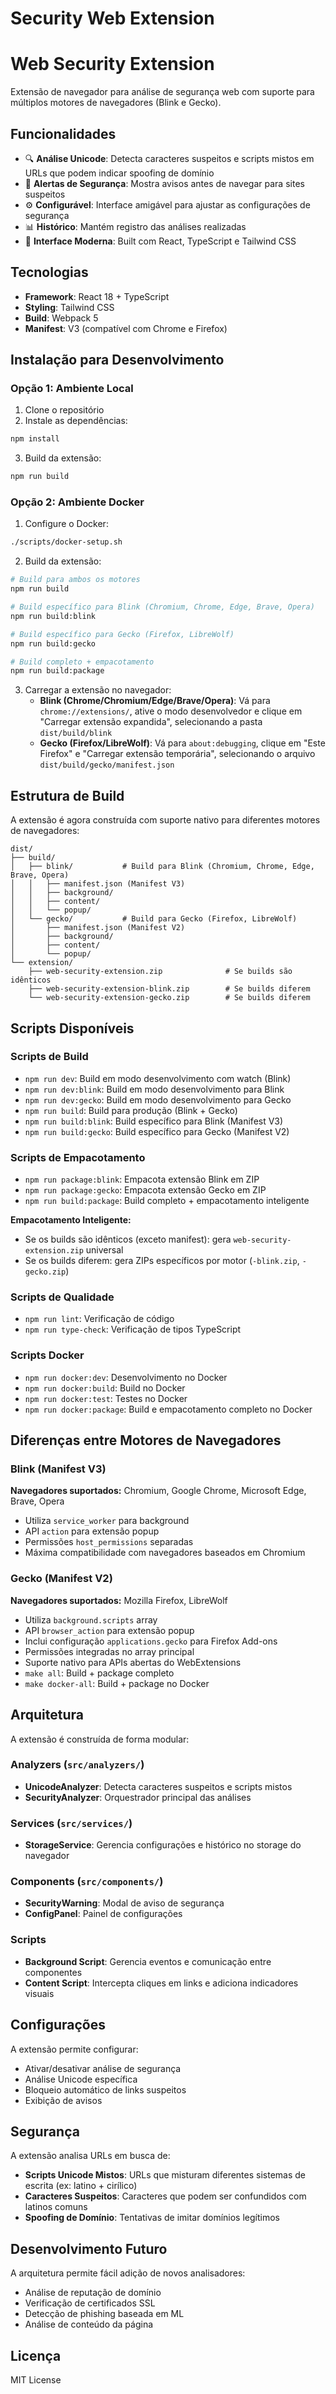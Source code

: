 # Security Web Extension

# Web Security Extension

Extensão de navegador para análise de segurança web com suporte para múltiplos motores de navegadores (Blink e Gecko).

## Funcionalidades

- 🔍 **Análise Unicode**: Detecta caracteres suspeitos e scripts mistos em URLs que podem indicar spoofing de domínio
- 🚨 **Alertas de Segurança**: Mostra avisos antes de navegar para sites suspeitos
- ⚙️ **Configurável**: Interface amigável para ajustar as configurações de segurança
- 📊 **Histórico**: Mantém registro das análises realizadas
- 🎨 **Interface Moderna**: Built com React, TypeScript e Tailwind CSS

## Tecnologias

- **Framework**: React 18 + TypeScript
- **Styling**: Tailwind CSS
- **Build**: Webpack 5
- **Manifest**: V3 (compatível com Chrome e Firefox)

## Instalação para Desenvolvimento

### Opção 1: Ambiente Local
1. Clone o repositório
2. Instale as dependências:
```bash
npm install
```

3. Build da extensão:
```bash
npm run build
```

### Opção 2: Ambiente Docker
1. Configure o Docker:
```bash
./scripts/docker-setup.sh
```

2. Build da extensão:
```bash
# Build para ambos os motores
npm run build

# Build específico para Blink (Chromium, Chrome, Edge, Brave, Opera)
npm run build:blink

# Build específico para Gecko (Firefox, LibreWolf) 
npm run build:gecko

# Build completo + empacotamento
npm run build:package
```

3. Carregar a extensão no navegador:
   - **Blink (Chrome/Chromium/Edge/Brave/Opera)**: Vá para `chrome://extensions/`, ative o modo desenvolvedor e clique em "Carregar extensão expandida", selecionando a pasta `dist/build/blink`
   - **Gecko (Firefox/LibreWolf)**: Vá para `about:debugging`, clique em "Este Firefox" e "Carregar extensão temporária", selecionando o arquivo `dist/build/gecko/manifest.json`

## Estrutura de Build

A extensão é agora construída com suporte nativo para diferentes motores de navegadores:

```
dist/
├── build/
│   ├── blink/           # Build para Blink (Chromium, Chrome, Edge, Brave, Opera)
│   │   ├── manifest.json (Manifest V3)
│   │   ├── background/
│   │   ├── content/
│   │   └── popup/
│   └── gecko/           # Build para Gecko (Firefox, LibreWolf)
│       ├── manifest.json (Manifest V2)
│       ├── background/
│       ├── content/
│       └── popup/
└── extension/
    ├── web-security-extension.zip              # Se builds são idênticos
    ├── web-security-extension-blink.zip        # Se builds diferem
    └── web-security-extension-gecko.zip        # Se builds diferem
```

## Scripts Disponíveis

### Scripts de Build
- `npm run dev`: Build em modo desenvolvimento com watch (Blink)
- `npm run dev:blink`: Build em modo desenvolvimento para Blink
- `npm run dev:gecko`: Build em modo desenvolvimento para Gecko
- `npm run build`: Build para produção (Blink + Gecko)
- `npm run build:blink`: Build específico para Blink (Manifest V3)
- `npm run build:gecko`: Build específico para Gecko (Manifest V2)

### Scripts de Empacotamento
- `npm run package:blink`: Empacota extensão Blink em ZIP
- `npm run package:gecko`: Empacota extensão Gecko em ZIP
- `npm run build:package`: Build completo + empacotamento inteligente

**Empacotamento Inteligente:**
- Se os builds são idênticos (exceto manifest): gera `web-security-extension.zip` universal
- Se os builds diferem: gera ZIPs específicos por motor (`-blink.zip`, `-gecko.zip`)

### Scripts de Qualidade
- `npm run lint`: Verificação de código
- `npm run type-check`: Verificação de tipos TypeScript

### Scripts Docker
- `npm run docker:dev`: Desenvolvimento no Docker
- `npm run docker:build`: Build no Docker
- `npm run docker:test`: Testes no Docker
- `npm run docker:package`: Build e empacotamento completo no Docker

## Diferenças entre Motores de Navegadores

### Blink (Manifest V3)
**Navegadores suportados:** Chromium, Google Chrome, Microsoft Edge, Brave, Opera
- Utiliza `service_worker` para background
- API `action` para extensão popup
- Permissões `host_permissions` separadas
- Máxima compatibilidade com navegadores baseados em Chromium

### Gecko (Manifest V2)
**Navegadores suportados:** Mozilla Firefox, LibreWolf
- Utiliza `background.scripts` array
- API `browser_action` para extensão popup
- Inclui configuração `applications.gecko` para Firefox Add-ons
- Permissões integradas no array principal
- Suporte nativo para APIs abertas do WebExtensions
- `make all`: Build + package completo
- `make docker-all`: Build + package no Docker

## Arquitetura

A extensão é construída de forma modular:

### Analyzers (`src/analyzers/`)
- **UnicodeAnalyzer**: Detecta caracteres suspeitos e scripts mistos
- **SecurityAnalyzer**: Orquestrador principal das análises

### Services (`src/services/`)
- **StorageService**: Gerencia configurações e histórico no storage do navegador

### Components (`src/components/`)
- **SecurityWarning**: Modal de aviso de segurança
- **ConfigPanel**: Painel de configurações

### Scripts
- **Background Script**: Gerencia eventos e comunicação entre componentes
- **Content Script**: Intercepta cliques em links e adiciona indicadores visuais

## Configurações

A extensão permite configurar:
- Ativar/desativar análise de segurança
- Análise Unicode específica
- Bloqueio automático de links suspeitos
- Exibição de avisos

## Segurança

A extensão analisa URLs em busca de:
- **Scripts Unicode Mistos**: URLs que misturam diferentes sistemas de escrita (ex: latino + cirílico)
- **Caracteres Suspeitos**: Caracteres que podem ser confundidos com latinos comuns
- **Spoofing de Domínio**: Tentativas de imitar domínios legítimos

## Desenvolvimento Futuro

A arquitetura permite fácil adição de novos analisadores:
- Análise de reputação de domínio
- Verificação de certificados SSL
- Detecção de phishing baseada em ML
- Análise de conteúdo da página

## Licença

MIT License
